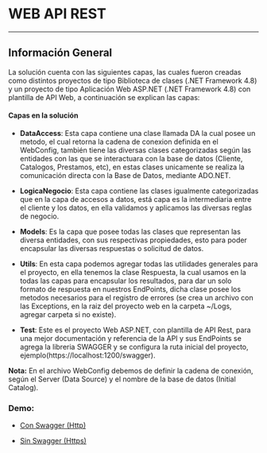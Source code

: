 # WEB API REST
------------
## Información General
La solución cuenta con las siguientes capas, las cuales fueron creadas como distintos proyectos de tipo Biblioteca de clases (.NET Framework 4.8) y un proyecto de tipo Aplicación Web ASP.NET (.NET Framework 4.8) con plantilla de API Web, a continuación se explican las capas:

#### Capas en la solución
- **DataAccess**: Esta capa contiene una clase llamada DA la cual posee un metodo, el cual retorna la cadena de conexion definida en el WebConfig, también tiene las diversas clases categorizadas según las entidades con las que se interactuara con la base de datos (Cliente, Catalogos, Prestamos, etc), en estas clases unicamente se realiza la comunicación directa con la Base de Datos, mediante ADO.NET.

- **LogicaNegocio**: Esta capa contiene las clases igualmente categorizadas que en la capa de accesos a datos, está capa es la intermediaria entre el cliente y los datos, en ella validamos y aplicamos las diversas reglas de negocio.

- **Models**: Es la capa que posee todas las clases que representan las diversa entidades, con sus respectivas propiedades, esto para poder encapsular las diversas respuestas o solicitud de datos.

- **Utils**: En esta capa podemos agregar todas las utilidades generales para el proyecto, en ella tenemos la clase Respuesta, la cual usamos en la todas las capas para encapsular los resultados, para dar un solo formato de respuesta en nuestros EndPoints, dicha clase posee los metodos necesarios para el registro de errores (se crea un archivo con las Exceptions, en la raiz del proyecto web en la carpeta ~/Logs, agregar carpeta si no existe).

- **Test**: Este es el proyecto Web ASP.NET, con plantilla de API Rest, para una mejor documentación y referencia de la API y sus EndPoints se agrega la libreria SWAGGER y se configura la ruta inicial del proyecto, ejemplo(https://localhost:1200/swagger).

**Nota:** En el archivo WebConfig debemos de definir la cadena de conexión, según el Server (Data Source) y el nombre de la base de datos (Initial Catalog).

### Demo: 
- [Con Swagger (Http)](http://www.testapiismael.somee.com/swagger/ui/index "Con Swagger (Http)")

- [Sin Swagger (Https)](http://www.testapiismael.somee.com/Help "Sin Swagger (Https)")



